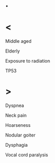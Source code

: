 # .

# <

Middle aged

Elderly

Exposure to radiation

TP53

# >

Dyspnea

Neck pain

Hoarseness

Nodular goiter

Dysphagia

Vocal cord paralysis
